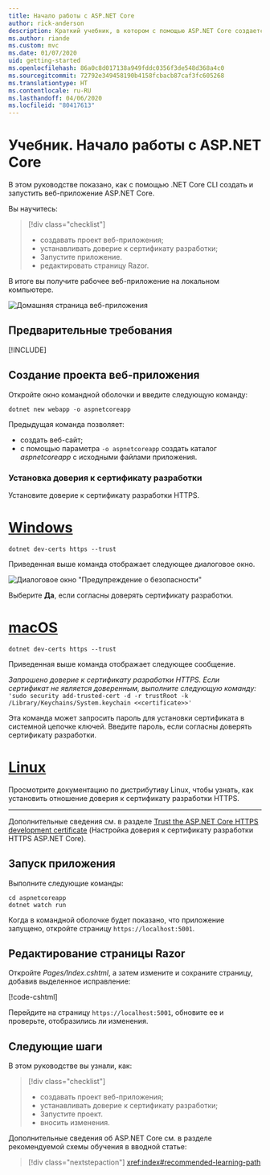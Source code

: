 ```yaml
---
title: Начало работы с ASP.NET Core
author: rick-anderson
description: Краткий учебник, в котором с помощью ASP.NET Core создается и запускается простое приложение Hello World.
ms.author: riande
ms.custom: mvc
ms.date: 01/07/2020
uid: getting-started
ms.openlocfilehash: 86a0c8d017138a949fddc0356f3de548d368a4c0
ms.sourcegitcommit: 72792e349458190b4158fcbacb87caf3fc605268
ms.translationtype: HT
ms.contentlocale: ru-RU
ms.lasthandoff: 04/06/2020
ms.locfileid: "80417613"
---
```

# <a name="tutorial-get-started-with-aspnet-core"></a>Учебник. Начало работы с ASP.NET Core

В этом руководстве показано, как с помощью .NET Core CLI создать и запустить веб-приложение ASP.NET Core.

Вы научитесь:

> [!div class="checklist"]
> * создавать проект веб-приложения;
> * устанавливать доверие к сертификату разработки;
> * Запустите приложение.
> * редактировать страницу Razor.

В итоге вы получите рабочее веб-приложение на локальном компьютере.

![Домашняя страница веб-приложения](_static/home-page.png)

## <a name="prerequisites"></a>Предварительные требования

[!INCLUDE[](~/includes/3.1-SDK.md)]

## <a name="create-a-web-app-project"></a>Создание проекта веб-приложения

Откройте окно командной оболочки и введите следующую команду:

```dotnetcli
dotnet new webapp -o aspnetcoreapp
```

Предыдущая команда позволяет:

* создать веб-сайт;  
* с помощью параметра `-o aspnetcoreapp` создать каталог *aspnetcoreapp* с исходными файлами приложения.

### <a name="trust-the-development-certificate"></a>Установка доверия к сертификату разработки

Установите доверие к сертификату разработки HTTPS.

# <a name="windows"></a>[Windows](#tab/windows)

```dotnetcli
dotnet dev-certs https --trust
```

Приведенная выше команда отображает следующее диалоговое окно.

![Диалоговое окно "Предупреждение о безопасности"](~/getting-started/_static/cert.png)

Выберите **Да**, если согласны доверять сертификату разработки.

# <a name="macos"></a>[macOS](#tab/macos)

```dotnetcli
dotnet dev-certs https --trust
```

Приведенная выше команда отображает следующее сообщение.

*Запрошено доверие к сертификату разработки HTTPS. Если сертификат не является доверенным, выполните следующую команду:* `'sudo security add-trusted-cert -d -r trustRoot -k /Library/Keychains/System.keychain <<certificate>>'`

Эта команда может запросить пароль для установки сертификата в системной цепочке ключей. Введите пароль, если согласны доверять сертификату разработки.

# <a name="linux"></a>[Linux](#tab/linux)

Просмотрите документацию по дистрибутиву Linux, чтобы узнать, как установить отношение доверия к сертификату разработки HTTPS.

---

Дополнительные сведения см. в разделе [Trust the ASP.NET Core HTTPS development certificate](xref:security/enforcing-ssl#trust-the-aspnet-core-https-development-certificate-on-windows-and-macos) (Настройка доверия к сертификату разработки HTTPS ASP.NET Core).

## <a name="run-the-app"></a>Запуск приложения

Выполните следующие команды:

```dotnetcli
cd aspnetcoreapp
dotnet watch run
```

Когда в командной оболочке будет показано, что приложение запущено, откройте страницу `https://localhost:5001`.

## <a name="edit-a-razor-page"></a>Редактирование страницы Razor

Откройте *Pages/Index.cshtml*, а затем измените и сохраните страницу, добавив выделенное исправление:

[!code-cshtml[](sample/index.cshtml?highlight=9)]

Перейдите на страницу `https://localhost:5001`, обновите ее и проверьте, отобразились ли изменения.

## <a name="next-steps"></a>Следующие шаги

В этом руководстве вы узнали, как:

> [!div class="checklist"]
> * создавать проект веб-приложения;
> * устанавливать доверие к сертификату разработки;
> * Запустите проект.
> * вносить изменения.

Дополнительные сведения об ASP.NET Core см. в разделе рекомендуемой схемы обучения в вводной статье:

> [!div class="nextstepaction"]
> <xref:index#recommended-learning-path>
